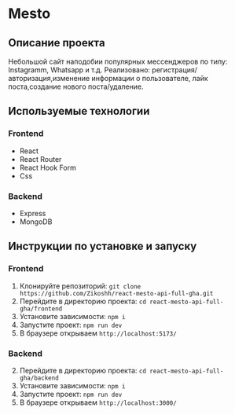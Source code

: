 # Mesto

## Описание проекта

Небольшой сайт наподобии популярных мессенджеров по типу: Instagramm, Whatsapp и т.д. Реализовано: регистрация/авторизация,изменение информации о пользователе, лайк поста,создание нового поста/удаление.

## Используемые технологии

### Frontend

- React
- React Router
- React Hook Form
- Css

### Backend

- Express
- MongoDB

## Инструкции по установке и запуску

### Frontend
1. Клонируйте репозиторий: `git clone https://github.com/Zikoshh/react-mesto-api-full-gha.git`
2. Перейдите в директорию проекта: `cd react-mesto-api-full-gha/frontend`
3. Установите зависимости: `npm i`
4. Запустите проект: `npm run dev`
5. В браузере открываем `http://localhost:5173/`

### Backend
2. Перейдите в директорию проекта: `cd react-mesto-api-full-gha/backend`
3. Установите зависимости: `npm i`
4. Запустите проект: `npm run dev`
5. В браузере открываем `http://localhost:3000/`
